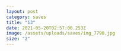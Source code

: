 ```yaml
---
layout: post
category: saves
title: "13"
date: 2021-05-20T02:57:00.253Z
image: /assets/uploads/saves/img_7790.jpg
size: "2"
---
```

